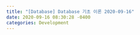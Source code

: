 ```yaml
---
title: "[Database] Database 기초 이론 2020-09-16"
date: 2020-09-16 08:30:28 -0400
categories: Development
---
```


